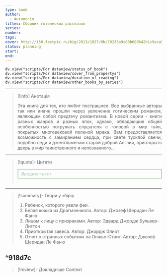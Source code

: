 ```yaml
---
type: book
author:
  - Антологія
titles: Сборник готических рассказов
series: 
number: 
tags: 
cover: http://i58.fastpic.ru/big/2013/1027/0b/70233a9c80b688642b1c9eca553c000b.jpg?r=1
status: planning
start: 
end: 
---
```


```dataviewjs
dv.view("scripts/For dataview/status_of_book")
dv.view("scripts/For dataview/cover_from_propertys")
dv.view("scripts/For dataview/duration_of_reading")
dv.view("scripts/For dataview/other_books_by_series")
```
---

>[!info] Анотація
> <p align="justify">Эта книга для тех, кто любит пострашнее. Все выбранные авторы так или иначе прошли через увлечение готическим романом, являющим собой предтечу романтизма. В новой серии - книги разных жанров и разных эпох, однако, обладающие общей особенностью погружать слушателя с головой в мир тайн, покрытых многовековой пеленой мрака. Вам предоставляется возможность с замиранием сердца, при свете тусклой свечи, подобно леди и джентльменам старой доброй Англии, приоткрыть дверь в мир таинственного и непознанного...</p>

---

>[!quote]- Цитати
><div align="justify" style="border: 2px solid #A0CAA6; padding: 5px 10px 5px 10px; font-style: italic; color: #A0CAA6 ">Введите текст</div><br>

---
>[!summary]- Твори у збірці
> 1. Ребенок, которого увели феи.
> 2. Белая кошка из Драгманниола. Автор: Джозеф Шеридан Ле Фаню
> 3. Лицом к лицу с призраками. Автор: Эдвард Джордж Бульвер-Литтон
> 4. Приоткрытая завеса. Автор: Джордж Элиот
> 5. Отчет о странных событиях на Онжье-Стрит. Автор: Джозеф Шеридан Ле Фаню

^918d7c
---
>[!review]- Докладніше
>Context
